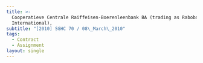 ```yaml
---
title: >-
  Cooperatieve Centrale Raiffeisen-Boerenleenbank BA (trading as Rabobank
  International),
subtitle: "[2010] SGHC 70 / 08\_March\_2010"
tags:
  - Contract
  - Assignment
layout: single
---
```


